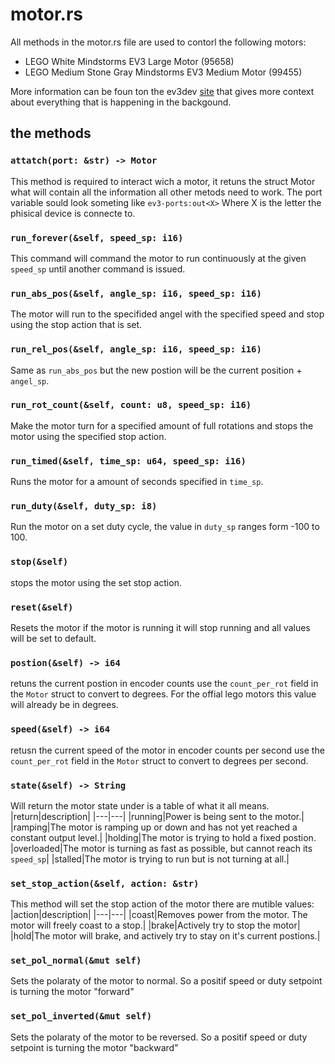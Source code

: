 # motor.rs
All methods in the motor.rs file are used to contorl the following motors:
- LEGO White Mindstorms EV3 Large Motor (95658)
- LEGO Medium Stone Gray Mindstorms EV3 Medium Motor (99455)

More information can be foun ton the ev3dev [site](https://docs.ev3dev.org/projects/lego-linux-drivers/en/ev3dev-stretch/motors.html#tacho-motor-subsystem) that gives more context about everything that is happening in the backgound.

## the methods
### ```attatch(port: &str) -> Motor```
This method is required to interact wich a motor, it retuns the struct Motor what will contain all the information all other metods need to work. The port variable sould look someting like `ev3-ports:out<X>`
Where X is the letter the phisical device is connecte to.

### ```run_forever(&self, speed_sp: i16)```
This command will command the motor to run continuously at the given `speed_sp` until another command is issued.

### ```run_abs_pos(&self, angle_sp: i16, speed_sp: i16)```
The motor will run to the specifided angel with the specified speed and stop using the stop action that is set.

### ```run_rel_pos(&self, angle_sp: i16, speed_sp: i16)```
Same as `run_abs_pos` but the new postion will be the current position + `angel_sp`.

### ```run_rot_count(&self, count: u8, speed_sp: i16)```
Make the motor turn for a specified amount of full rotations and stops the motor using the specified stop action.

### ```run_timed(&self, time_sp: u64, speed_sp: i16)```
Runs the motor for a amount of seconds specified in `time_sp`.

### ```run_duty(&self, duty_sp: i8)```
Run the motor on a set duty cycle, the value in `duty_sp` ranges form -100 to 100.

### ```stop(&self)```
stops the motor using the set stop action.

### ```reset(&self)```
Resets the motor if the motor is running it will stop running and all values will be set to default.

### ```postion(&self) -> i64```
retuns the current postion in encoder counts use the `count_per_rot` field in the `Motor` struct to convert to degrees. For the offial lego motors this value will already be in degrees.

### ```speed(&self) -> i64```
retusn the current speed of the motor in encoder counts per second use the `count_per_rot` field in the `Motor` struct to convert to degrees per second.

### ```state(&self) -> String```
Will return the motor state under is a table of what it all means.
|return|description|
|---|---|
|running|Power is being sent to the motor.|
|ramping|The motor is ramping up or down and has not yet reached a constant output level.|
|holding|The motor is trying to hold a fixed postion.
|overloaded|The motor is turning as fast as possible, but cannot reach its `speed_sp`|
|stalled|The motor is trying to run but is not turning at all.|

### ```set_stop_action(&self, action: &str)```
This method will set the stop action of the motor there are mutible values:
|action|description|
|---|---|
|coast|Removes power from the motor. The motor will freely coast to a stop.|
|brake|Actively try to stop the motor|
|hold|The motor will brake, and actively try to stay on it's current postions.|

### ```set_pol_normal(&mut self)```
Sets the polaraty of the motor to normal. So a positif speed or duty setpoint is turning the motor "forward"

### ```set_pol_inverted(&mut self)```
Sets the polaraty of the motor to be reversed. So a positif speed or duty setpoint is turning the motor "backward"